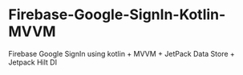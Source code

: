 # Firebase-Google-SignIn-Kotlin-MVVM
 Firebase Google SignIn using kotlin + MVVM + JetPack Data Store + Jetpack Hilt DI
